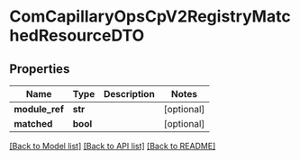 # ComCapillaryOpsCpV2RegistryMatchedResourceDTO

## Properties
Name | Type | Description | Notes
------------ | ------------- | ------------- | -------------
**module_ref** | **str** |  | [optional] 
**matched** | **bool** |  | [optional] 

[[Back to Model list]](../README.md#documentation-for-models) [[Back to API list]](../README.md#documentation-for-api-endpoints) [[Back to README]](../README.md)

